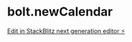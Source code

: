 # bolt.newCalendar

[Edit in StackBlitz next generation editor ⚡️](https://stackblitz.com/~/github.com/kazuyuki-uehara/bolt.newCalendar)